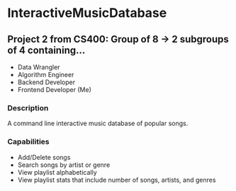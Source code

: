# InteractiveMusicDatabase


## Project 2 from CS400: Group of 8 -> 2 subgroups of 4 containing...
* Data Wrangler
* Algorithm Engineer 
* Backend Developer
* Frontend Developer (Me)


### Description
A command line interactive music database of popular songs.



### Capabilities
* Add/Delete songs
* Search songs by artist or genre
* View playlist alphabetically
* View playlist stats that include number of songs, artists, and genres
